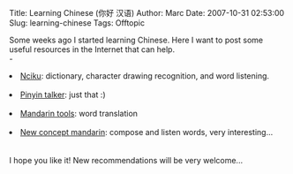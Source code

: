 Title: Learning Chinese (你好 汉语)
Author: Marc
Date: 2007-10-31 02:53:00
Slug: learning-chinese
Tags: Offtopic

Some weeks ago I started learning Chinese. Here I want to post some useful resources in the Internet that can help.<br/>- <br/>	<li>[Nciku](http://www.nciku.com/): dictionary, character drawing recognition, and word listening.</li><br/>	<li>[Pinyin talker](http://www.pinyin.clever-industries.com/): just that :)</li><br/>	<li>[Mandarin tools](http://www.mandarintools.com/worddict.html): word translation</li><br/>	<li>[New concept mandarin](http://www.newconceptmandarin.com/support/Intro_Pinyin.asp): compose and listen words, very interesting...</li><br/>
<br/>I hope you like it! New recommendations will be very welcome...